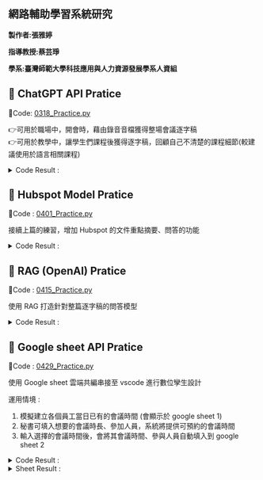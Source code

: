 ## 網路輔助學習系統研究 ##

**製作者:張雅婷**


**指導教授:蔡芸琤**


**學系:臺灣師範大學科技應用與人力資源發展學系人資組**


**🔖 ChatGPT API Pratice**
------------------------------
🔗Code: [0318_Practice.py](https://github.com/ChristineYa-Ting/net_learning/blob/main/0318_Practice.py)

👉可用於職場中，開會時，藉由錄音音檔獲得整場會議逐字稿  
👉可用於教學中，讓學生們課程後獲得逐字稿，回顧自己不清楚的課程細節(較建議使用於語言相關課程)

<details> 
  <summary> Code Result :  </summary>
  
  ![Picture](https://github.com/ChristineYa-Ting/net_learning/blob/main/Result_Picture/0318_Result.png)
  
</details>



**🛒 Hubspot Model Pratice**
------------------------------
🔗Code : [0401_Practice.py](https://github.com/ChristineYa-Ting/net_learning/blob/main/0401_Practice.py)

接續上篇的練習，增加 Hubspot 的文件重點摘要、問答的功能

<details> 
  <summary> Code Result :  </summary>
  
  ![Picture](https://github.com/ChristineYa-Ting/net_learning/blob/main/Result_Picture/0401_Result.png)
  
</details>



**💫 RAG (OpenAI) Pratice**
------------------------------
🔗Code : [0415_Practice.py](https://github.com/ChristineYa-Ting/net_learning/blob/main/0415_Practice.py)

使用 RAG 打造針對整篇逐字稿的問答模型

<details> 
  <summary> Code Result :  </summary>
  
  ![Picture](https://github.com/ChristineYa-Ting/net_learning/blob/main/Result_Picture/0415_Result.png)
  
</details>



**📑 Google sheet API Pratice**
----------------------------------
🔗Code : [0429_Practice.py](https://github.com/ChristineYa-Ting/net_learning/blob/main/0429_Practice.py)

使用 Google sheet 雲端共編串接至 vscode 進行數位孿生設計

運用情境 :
1. 模擬建立各個員工當日已有的會議時間 (會顯示於 google sheet 1)
2. 秘書可填入想要的會議時長、參加人員，系統將提供可預約的會議時間
3. 輸入選擇的會議時間後，會將其會議時間、參與人員自動填入到 google sheet 2 

<details> 
  <summary> Code Result :  </summary>
  
  ![Picture](https://github.com/ChristineYa-Ting/net_learning/blob/main/Result_Picture/0429_result.png)
  
</details>

<details> 
  <summary> Sheet Result :  </summary>

  google sheet 1 :
  
  ![Picture](https://github.com/ChristineYa-Ting/net_learning/blob/main/Result_Picture/0429_google%20sheet%201.png)

  google sheet 2 :
  
  ![Picture](https://github.com/ChristineYa-Ting/net_learning/blob/main/Result_Picture/0429_google%20sheet%202.png)
  
</details>
